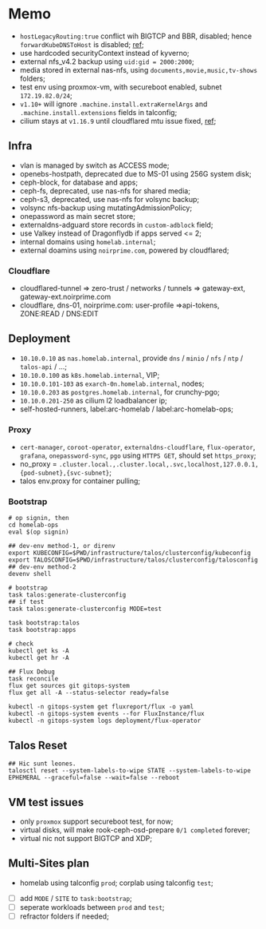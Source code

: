 # Memo

- `hostLegacyRouting:true` conflict wih BIGTCP and BBR, disabled; hence `forwardKubeDNSToHost` is disabled; [ref](https://github.com/siderolabs/talos/issues/10002#issuecomment-2557069620);
- use hardcoded securityContext instead of kyverno;
- external nfs_v4.2 backup using `uid:gid = 2000:2000`;
- media stored in external nas-nfs, using `documents,movie,music,tv-shows` folders;
- test env using proxmox-vm, with secureboot enabled, subnet `172.19.82.0/24`;
- `v1.10+` will ignore `.machine.install.extraKernelArgs` and `.machine.install.extensions` fields in talconfig;
- cilium stays at `v1.16.9` until cloudflared mtu issue fixed, [ref](https://github.com/cilium/cilium/issues/37529);

## Infra

- vlan is managed by switch as ACCESS mode;
- openebs-hostpath, deprecated due to MS-01 using 256G system disk;
- ceph-block, for database and apps;
- ceph-fs, deprecated, use nas-nfs for shared media;
- ceph-s3, deprecated, use nas-nfs for volsync backup;
- volsync nfs-backup using mutatingAdmissionPolicy;
- onepassword as main secret store;
- externaldns-adguard store records in `custom-adblock` field;
- use Valkey instead of Dragonflydb if apps served <= 2;
- internal domains using `homelab.internal`;
- external doamins using `noirprime.com`, powered by cloudflared;

### Cloudflare

- cloudflared-tunnel => zero-trust / networks / tunnels => gateway-ext, gateway-ext.noirprime.com
- cloudflare, dns-01, noirprime.com: user-profile =>api-tokens, ZONE:READ / DNS:EDIT

## Deployment

- `10.10.0.10` as `nas.homelab.internal`, provide `dns` / `minio` / `nfs` / `ntp` / `talos-api` / ...;
- `10.10.0.100` as `k8s.homelab.internal`, VIP;
- `10.10.0.101-103` as `exarch-0n.homelab.internal`, nodes;
- `10.10.0.203` as `postgres.homelab.internal`, for crunchy-pgo;
- `10.10.0.201-250` as cilium l2 loadbalancer ip;
- self-hosted-runners, label:arc-homelab / label:arc-homelab-ops;

### Proxy

- `cert-manager`, `coroot-operator`, `externaldns-cloudflare`, `flux-operator`, `grafana`, `onepassword-sync`, `pgo` using `HTTPS GET`, should set `https_proxy`;
-  no_proxy = `.cluster.local.,.cluster.local,.svc,localhost,127.0.0.1,{pod-subnet},{svc-subnet}`;
- talos env.proxy for container pulling;

### Bootstrap

```shell
# op signin, then
cd homelab-ops
eval $(op signin)

## dev-env method-1, or direnv
export KUBECONFIG=$PWD/infrastructure/talos/clusterconfig/kubeconfig
export TALOSCONFIG=$PWD/infrastructure/talos/clusterconfig/talosconfig
## dev-env method-2
devenv shell

# bootstrap
task talos:generate-clusterconfig
## if test
task talos:generate-clusterconfig MODE=test

task bootstrap:talos
task bootstrap:apps

# check
kubectl get ks -A
kubectl get hr -A

## Flux Debug
task reconcile
flux get sources git gitops-system
flux get all -A --status-selector ready=false

kubectl -n gitops-system get fluxreport/flux -o yaml
kubectl -n gitops-system events --for FluxInstance/flux
kubectl -n gitops-system logs deployment/flux-operator

```

## Talos Reset

```shell
## Hic sunt leones.
talosctl reset --system-labels-to-wipe STATE --system-labels-to-wipe EPHEMERAL --graceful=false --wait=false --reboot
```

## VM test issues

- only `proxmox` support secureboot test, for now;
- virtual disks, will make rook-ceph-osd-prepare `0/1 completed` forever;
- virtual nic not support BIGTCP and XDP;

## Multi-Sites plan

- homelab using talconfig `prod`; corplab using talconfig `test`;
- [ ] add `MODE` / `SITE` to `task:bootstrap`;
- [ ] seperate workloads between `prod` and `test`;
- [ ] refractor folders if needed;
